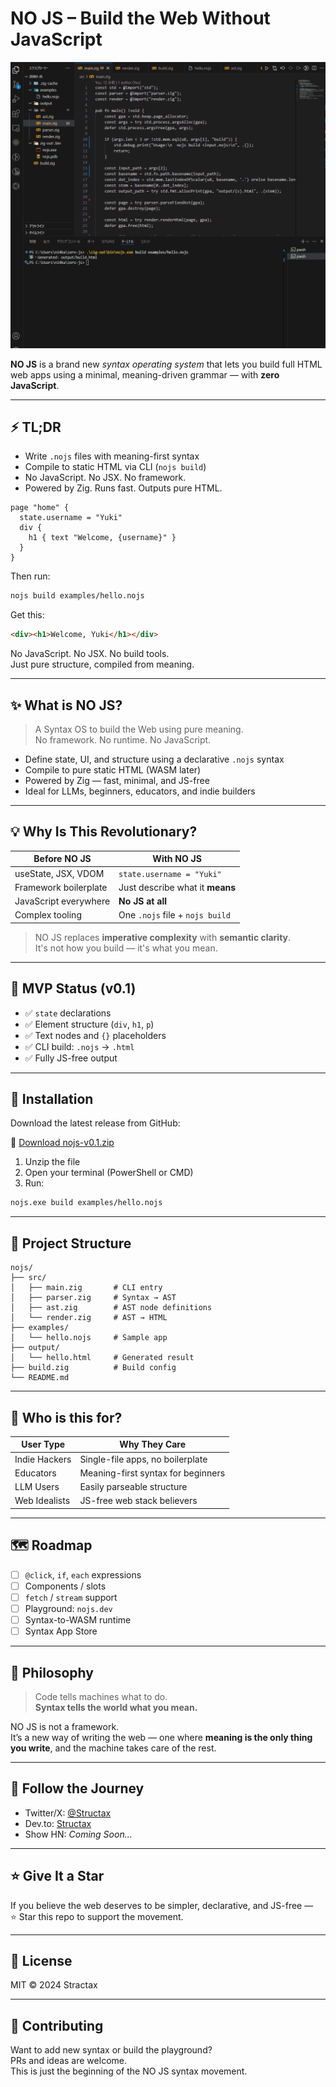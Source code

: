 # NO JS – Build the Web Without JavaScript

![demo](assets/demo.gif)

**NO JS** is a brand new *syntax operating system* that lets you build full HTML web apps using a minimal, meaning-driven grammar — with **zero JavaScript**.

---

## ⚡ TL;DR

- Write `.nojs` files with meaning-first syntax
- Compile to static HTML via CLI (`nojs build`)
- No JavaScript. No JSX. No framework.
- Powered by Zig. Runs fast. Outputs pure HTML.


```nojs
page "home" {
  state.username = "Yuki"
  div {
    h1 { text "Welcome, {username}" }
  }
}
```

Then run:

```bash
nojs build examples/hello.nojs
```

Get this:

```html
<div><h1>Welcome, Yuki</h1></div>
```

No JavaScript. No JSX. No build tools.  
Just pure structure, compiled from meaning.

---

## ✨ What is NO JS?

> A Syntax OS to build the Web using pure meaning.  
> No framework. No runtime. No JavaScript.

- Define state, UI, and structure using a declarative `.nojs` syntax  
- Compile to pure static HTML (WASM later)  
- Powered by Zig — fast, minimal, and JS-free  
- Ideal for LLMs, beginners, educators, and indie builders

---

## 💡 Why Is This Revolutionary?

| Before NO JS           | With NO JS                    |
|------------------------|-------------------------------|
| useState, JSX, VDOM    | `state.username = "Yuki"`     |
| Framework boilerplate  | Just describe what it **means** |
| JavaScript everywhere  | **No JS at all**              |
| Complex tooling        | One `.nojs` file + `nojs build` |

> NO JS replaces **imperative complexity** with **semantic clarity**.  
> It's not how you build — it's what you mean.

---

## 🧪 MVP Status (v0.1)

- ✅ `state` declarations  
- ✅ Element structure (`div`, `h1`, `p`)  
- ✅ Text nodes and `{}` placeholders  
- ✅ CLI build: `.nojs` → `.html`  
- ✅ Fully JS-free output  

---

## 🚀 Installation

Download the latest release from GitHub:

🔽 [Download nojs-v0.1.zip](https://github.com/jetscript-lang/No-JS/releases)

1. Unzip the file  
2. Open your terminal (PowerShell or CMD)  
3. Run:

```bash
nojs.exe build examples/hello.nojs
```

---

## 📁 Project Structure

```
nojs/
├── src/
│   ├── main.zig       # CLI entry
│   ├── parser.zig     # Syntax → AST
│   ├── ast.zig        # AST node definitions
│   └── render.zig     # AST → HTML
├── examples/
│   └── hello.nojs     # Sample app
├── output/
│   └── hello.html     # Generated result
├── build.zig          # Build config
└── README.md
```

---

## 🧠 Who is this for?

| User Type      | Why They Care                           |
|----------------|------------------------------------------|
| Indie Hackers  | Single-file apps, no boilerplate        |
| Educators      | Meaning-first syntax for beginners      |
| LLM Users      | Easily parseable structure              |
| Web Idealists  | JS-free web stack believers             |

---

## 🗺️ Roadmap

- [ ] `@click`, `if`, `each` expressions  
- [ ] Components / slots  
- [ ] `fetch` / `stream` support  
- [ ] Playground: `nojs.dev`  
- [ ] Syntax-to-WASM runtime  
- [ ] Syntax App Store  

---

## 🧙 Philosophy

> Code tells machines what to do.  
> **Syntax tells the world what you mean.**

NO JS is not a framework.  
It’s a new way of writing the web — one where **meaning is the only thing you write**, and the machine takes care of the rest.

---

## 🧵 Follow the Journey

- Twitter/X: [@Structax](https://x.com/structax)  
- Dev.to: [Structax](https://dev.to/structax)  
- Show HN: *Coming Soon...*

---

## ⭐ Give It a Star

If you believe the web deserves to be simpler, declarative, and JS-free —  
⭐ Star this repo to support the movement.

---

## 📄 License

MIT © 2024 Stractax

---

## 🧩 Contributing

Want to add new syntax or build the playground?  
PRs and ideas are welcome.  
This is just the beginning of the NO JS syntax movement.

